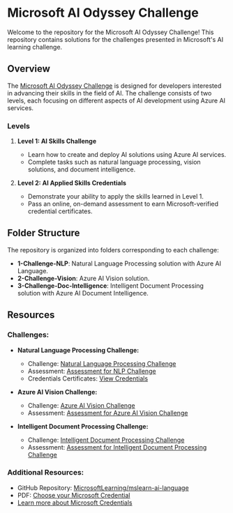 # Microsoft AI Odyssey Challenge

Welcome to the repository for the Microsoft AI Odyssey Challenge! This repository contains solutions for the challenges presented in Microsoft's AI learning challenge.

## Overview

The [Microsoft AI Odyssey Challenge](https://www.microsoft.com/ai-odyssey) is designed for developers interested in advancing their skills in the field of AI. The challenge consists of two levels, each focusing on different aspects of AI development using Azure AI services.

### Levels

1. **Level 1: AI Skills Challenge**
   - Learn how to create and deploy AI solutions using Azure AI services.
   - Complete tasks such as natural language processing, vision solutions, and document intelligence.

2. **Level 2: AI Applied Skills Credentials**
   - Demonstrate your ability to apply the skills learned in Level 1.
   - Pass an online, on-demand assessment to earn Microsoft-verified credential certificates.

## Folder Structure

The repository is organized into folders corresponding to each challenge:

- **1-Challenge-NLP**: Natural Language Processing solution with Azure AI Language.
- **2-Challenge-Vision**: Azure AI Vision solution.
- **3-Challenge-Doc-Intelligence**: Intelligent Document Processing solution with Azure AI Document Intelligence.

## Resources

### Challenges:

- **Natural Language Processing Challenge:**
  - Challenge: [Natural Language Processing Challenge](https://aka.ms/Develop-NLP-solutions-with-AzureAI)
  - Assessment: [Assessment for NLP Challenge](https://learn.microsoft.com/en-us/credentials/applied-skills/build-natural-language-solution-azure-ai/#applied-skill-take-the-assessment)
  - Credentials Certificates: [View Credentials](https://learn.microsoft.com/api/credentials/share/en-gb/k26rahul/DE2AA1265F75E95E?sharingId=3178683CC0ADFF97)

- **Azure AI Vision Challenge:**
  - Challenge: [Azure AI Vision Challenge](https://aka.ms/Create-computer-vision-solutions-with-AzureAIVision)
  - Assessment: [Assessment for Azure AI Vision Challenge](https://learn.microsoft.com/en-us/credentials/applied-skills/build-azure-ai-vision-solution/#applied-skill-take-the-assessment)

- **Intelligent Document Processing Challenge:**
  - Challenge: [Intelligent Document Processing Challenge](https://aka.ms/Create-intelligentdocument-processing-solution-with-AzureAIDocumentIntelligence)
  - Assessment: [Assessment for Intelligent Document Processing Challenge](https://learn.microsoft.com/en-us/credentials/applied-skills/create-intelligent-document-solution-azure-ai/#applied-skill-take-the-assessment)

### Additional Resources:

- GitHub Repository: [MicrosoftLearning/mslearn-ai-language](https://github.com/MicrosoftLearning/mslearn-ai-language/)
- PDF: [Choose your Microsoft Credential](https://query.prod.cms.rt.microsoft.com/cms/api/am/binary/RW1dopH)
- [Learn more about Microsoft Credentials](https://learn.microsoft.com/en-gb/credentials/?wt.mc_id=appliedskills_infographic_content_wwl)
